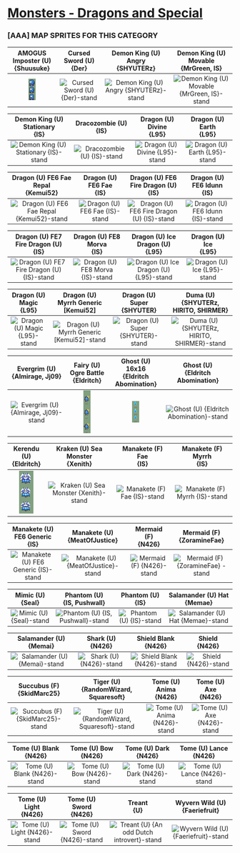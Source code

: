 # [Monsters - Dragons and Special](../)

### [AAA] MAP SPRITES FOR THIS CATEGORY


|AMOGUS Imposter (U) <br> {Shuusuke}|Cursed Sword (U) <br> {Der}|Demon King (U) Angry <br> {SHYUTERz}|Demon King (U) Movable <br> {MrGreen, IS}|
| :---: | :---: | :---: | :---: |
|<img alt="AMOGUS Imposter (U) {Shuusuke}-stand" src="AMOGUS Imposter (U) {Shuusuke}-stand.png" />|<img alt="Cursed Sword (U) {Der}-stand" src="Cursed Sword (U) {Der}-stand.png" />|<img alt="Demon King (U) Angry {SHYUTERz}-stand" src="Demon King (U) Angry {SHYUTERz}-stand.png" />|<img alt="Demon King (U) Movable {MrGreen, IS}-stand" src="Demon King (U) Movable {MrGreen, IS}-stand.png" />|


|Demon King (U) Stationary <br> {IS}|Dracozombie (U) <br> {IS}|Dragon (U) Divine <br> {L95}|Dragon (U) Earth <br> {L95}|
| :---: | :---: | :---: | :---: |
|<img alt="Demon King (U) Stationary {IS}-stand" src="Demon King (U) Stationary {IS}-stand.png" />|<img alt="Dracozombie (U) {IS}-stand" src="Dracozombie (U) {IS}-stand.png" />|<img alt="Dragon (U) Divine {L95}-stand" src="Dragon (U) Divine {L95}-stand.png" />|<img alt="Dragon (U) Earth {L95}-stand" src="Dragon (U) Earth {L95}-stand.png" />|


|Dragon (U) FE6 Fae Repal <br> {Kemui52}|Dragon (U) FE6 Fae <br> {IS}|Dragon (U) FE6 Fire Dragon (U) <br> {IS}|Dragon (U) FE6 Idunn <br> {IS}|
| :---: | :---: | :---: | :---: |
|<img alt="Dragon (U) FE6 Fae Repal {Kemui52}-stand" src="Dragon (U) FE6 Fae Repal {Kemui52}-stand.png" />|<img alt="Dragon (U) FE6 Fae {IS}-stand" src="Dragon (U) FE6 Fae {IS}-stand.png" />|<img alt="Dragon (U) FE6 Fire Dragon (U) {IS}-stand" src="Dragon (U) FE6 Fire Dragon (U) {IS}-stand.png" />|<img alt="Dragon (U) FE6 Idunn {IS}-stand" src="Dragon (U) FE6 Idunn {IS}-stand.png" />|


|Dragon (U) FE7 Fire Dragon (U) <br> {IS}|Dragon (U) FE8 Morva <br> {IS}|Dragon (U) Ice Dragon (U) <br> {L95}|Dragon (U) Ice <br> {L95}|
| :---: | :---: | :---: | :---: |
|<img alt="Dragon (U) FE7 Fire Dragon (U) {IS}-stand" src="Dragon (U) FE7 Fire Dragon (U) {IS}-stand.png" />|<img alt="Dragon (U) FE8 Morva {IS}-stand" src="Dragon (U) FE8 Morva {IS}-stand.png" />|<img alt="Dragon (U) Ice Dragon (U) {L95}-stand" src="Dragon (U) Ice Dragon (U) {L95}-stand.png" />|<img alt="Dragon (U) Ice {L95}-stand" src="Dragon (U) Ice {L95}-stand.png" />|


|Dragon (U) Magic <br> {L95}|Dragon (U) Myrrh Generic [Kemui52] <br> |Dragon (U) Super <br> {SHYUTER}|Duma (U) <br> {SHYUTERz, HIRITO, SHIRMER}|
| :---: | :---: | :---: | :---: |
|<img alt="Dragon (U) Magic {L95}-stand" src="Dragon (U) Magic {L95}-stand.png" />|<img alt="Dragon (U) Myrrh Generic [Kemui52]-stand" src="Dragon (U) Myrrh Generic [Kemui52]-stand.png" />|<img alt="Dragon (U) Super {SHYUTER}-stand" src="Dragon (U) Super {SHYUTER}-stand.png" />|<img alt="Duma (U) {SHYUTERz, HIRITO, SHIRMER}-stand" src="Duma (U) {SHYUTERz, HIRITO, SHIRMER}-stand.png" />|


|Evergrim (U) <br> {Almirage, Jj09}|Fairy (U) Ogre Battle <br> {Eldritch}|Ghost (U) 16x16 <br> {Eldritch Abomination}|Ghost (U) <br> {Eldritch Abomination}|
| :---: | :---: | :---: | :---: |
|<img alt="Evergrim (U) {Almirage, Jj09}-stand" src="Evergrim (U) {Almirage, Jj09}-stand.png" />|<img alt="Fairy (U) Ogre Battle {Eldritch}-stand" src="Fairy (U) Ogre Battle {Eldritch}-stand.png" />|<img alt="Ghost (U) 16x16 {Eldritch Abomination}-stand" src="Ghost (U) 16x16 {Eldritch Abomination}-stand.png" />|<img alt="Ghost (U) {Eldritch Abomination}-stand" src="Ghost (U) {Eldritch Abomination}-stand.png" />|


|Kerendu (U) <br> {Eldritch}|Kraken (U) Sea Monster <br> {Xenith}|Manakete (F) Fae <br> {IS}|Manakete (F) Myrrh <br> {IS}|
| :---: | :---: | :---: | :---: |
|<img alt="Kerendu (U) {Eldritch}-stand" src="Kerendu (U) {Eldritch}-stand.png" />|<img alt="Kraken (U) Sea Monster {Xenith}-stand" src="Kraken (U) Sea Monster {Xenith}-stand.png" />|<img alt="Manakete (F) Fae {IS}-stand" src="Manakete (F) Fae {IS}-stand.png" />|<img alt="Manakete (F) Myrrh {IS}-stand" src="Manakete (F) Myrrh {IS}-stand.png" />|


|Manakete (U) FE6 Generic <br> {IS}|Manakete (U) <br> {MeatOfJustice}|Mermaid (F) <br> {N426}|Mermaid (F)  <br> {ZoramineFae}|
| :---: | :---: | :---: | :---: |
|<img alt="Manakete (U) FE6 Generic {IS}-stand" src="Manakete (U) FE6 Generic {IS}-stand.png" />|<img alt="Manakete (U) {MeatOfJustice}-stand" src="Manakete (U) {MeatOfJustice}-stand.png" />|<img alt="Mermaid (F) {N426}-stand" src="Mermaid (F) {N426}-stand.png" />|<img alt="Mermaid (F) {ZoramineFae} -stand" src="Mermaid (F) {ZoramineFae} -stand.png" />|


|Mimic (U) <br> {Seal}|Phantom (U) <br> {IS, Pushwall}|Phantom (U) <br> {IS}|Salamander (U) Hat <br> {Memae}|
| :---: | :---: | :---: | :---: |
|<img alt="Mimic (U) {Seal}-stand" src="Mimic (U) {Seal}-stand.png" />|<img alt="Phantom (U) {IS, Pushwall}-stand" src="Phantom (U) {IS, Pushwall}-stand.png" />|<img alt="Phantom (U) {IS}-stand" src="Phantom (U) {IS}-stand.png" />|<img alt="Salamander (U) Hat {Memae}-stand" src="Salamander (U) Hat {Memae}-stand.png" />|


|Salamander (U) <br> {Memai}|Shark (U) <br> {N426}|Shield Blank <br> {N426}|Shield <br> {N426}|
| :---: | :---: | :---: | :---: |
|<img alt="Salamander (U) {Memai}-stand" src="Salamander (U) {Memai}-stand.png" />|<img alt="Shark (U) {N426}-stand" src="Shark (U) {N426}-stand.png" />|<img alt="Shield Blank {N426}-stand" src="Shield Blank {N426}-stand.png" />|<img alt="Shield {N426}-stand" src="Shield {N426}-stand.png" />|


|Succubus (F) <br> {SkidMarc25}|Tiger (U) <br> {RandomWizard, Squaresoft}|Tome (U) Anima <br> {N426}|Tome (U) Axe <br> {N426}|
| :---: | :---: | :---: | :---: |
|<img alt="Succubus (F) {SkidMarc25}-stand" src="Succubus (F) {SkidMarc25}-stand.png" />|<img alt="Tiger (U) {RandomWizard, Squaresoft}-stand" src="Tiger (U) {RandomWizard, Squaresoft}-stand.png" />|<img alt="Tome (U) Anima {N426}-stand" src="Tome (U) Anima {N426}-stand.png" />|<img alt="Tome (U) Axe {N426}-stand" src="Tome (U) Axe {N426}-stand.png" />|


|Tome (U) Blank <br> {N426}|Tome (U) Bow <br> {N426}|Tome (U) Dark <br> {N426}|Tome (U) Lance <br> {N426}|
| :---: | :---: | :---: | :---: |
|<img alt="Tome (U) Blank {N426}-stand" src="Tome (U) Blank {N426}-stand.png" />|<img alt="Tome (U) Bow {N426}-stand" src="Tome (U) Bow {N426}-stand.png" />|<img alt="Tome (U) Dark {N426}-stand" src="Tome (U) Dark {N426}-stand.png" />|<img alt="Tome (U) Lance {N426}-stand" src="Tome (U) Lance {N426}-stand.png" />|


|Tome (U) Light <br> {N426}|Tome (U) Sword <br> {N426}|Treant <br> {U}|Wyvern Wild (U) <br> {Faeriefruit}|
| :---: | :---: | :---: | :---: |
|<img alt="Tome (U) Light {N426}-stand" src="Tome (U) Light {N426}-stand.png" />|<img alt="Tome (U) Sword {N426}-stand" src="Tome (U) Sword {N426}-stand.png" />|<img alt="Treant {U} {An odd Dutch introvert}-stand" src="Treant {U} {An odd Dutch introvert}-stand.png" />|<img alt="Wyvern Wild (U) {Faeriefruit}-stand" src="Wyvern Wild (U) {Faeriefruit}-stand.png" />|


